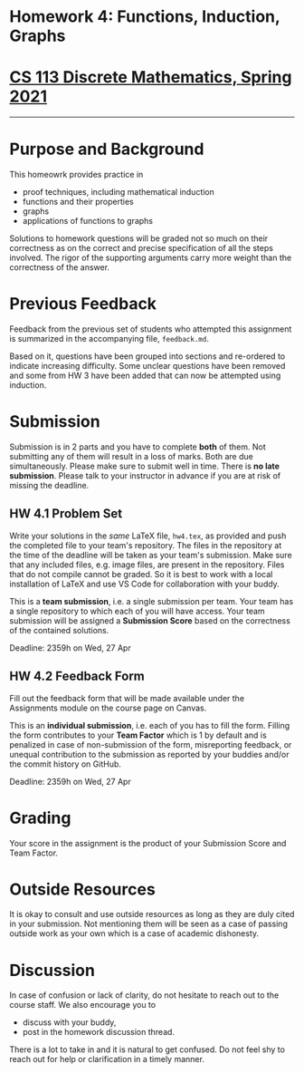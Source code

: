 # Homework 4: Functions, Induction, Graphs
# [CS 113 Discrete Mathematics, Spring 2021](https://hulms.instructure.com/courses/1898)

-------

# Purpose and Background
This homeowrk provides practice in
- proof techniques, including mathematical induction
- functions and their properties
- graphs
- applications of functions to graphs

Solutions to homework questions will be graded not so much on their correctness as on the correct and precise specification of all the steps involved. The rigor of the supporting arguments carry more weight than the correctness of the answer.

# Previous Feedback

Feedback from the previous set of students who attempted this assignment is summarized in the accompanying file, `feedback.md`.

Based on it, questions have been grouped into sections and re-ordered to indicate increasing difficulty. Some unclear questions have been removed and some from HW 3 have been added that can now be attempted using induction.

# Submission
Submission is in 2 parts and you have to complete __both__ of them. Not submitting any of them will result in a loss of marks. Both are due simultaneously. Please make sure to submit well in time. There is __no late submission__. Please talk to your instructor in advance if you are at risk of missing the deadline.

## HW 4.1 Problem Set
Write your solutions in the _same_ LaTeX file, `hw4.tex`, as provided and push the completed file to your team's repository. The files in the repository at the time of the deadline will be taken as your team's submission. Make sure that any included files, e.g. image files, are present in the repository. Files that do not compile cannot be graded. So it is best to work with a local installation of LaTeX and use VS Code for collaboration with your buddy.

This is a __team submission__, i.e. a single submission per team. Your team has a single repository to which each of you will have access. Your team submission will be assigned a __Submission Score__ based on the correctness of the contained solutions.

Deadline: 2359h on Wed, 27 Apr

## HW 4.2 Feedback Form
Fill out the feedback form that will be made available under the Assignments module on the course page on Canvas.

This is an __individual submission__, i.e. each of you has to fill the form. Filling the form contributes to your __Team Factor__ which is 1 by default and is penalized in case of non-submission of the form,  misreporting feedback, or unequal contribution to the submission as reported by your buddies and/or the commit history on GitHub.

Deadline: 2359h on Wed, 27 Apr

# Grading

Your score in the assignment is the product of your Submission Score and Team Factor.

# Outside Resources
It is okay to consult and use outside resources as long as they are duly cited in your submission. Not mentioning them will be seen as a case of passing outside work as your own which is a case of academic dishonesty.

# Discussion

In case of confusion or lack of clarity, do not hesitate to reach out to the course staff. We also encourage you to

- discuss with your buddy,
- post in the homework discussion thread.

There is a lot to take in and it is natural to get confused. Do not feel shy to reach out for help or clarification in a timely manner.
